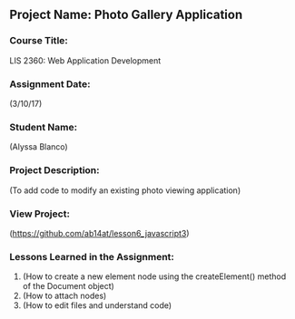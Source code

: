 ## Project Name:  Photo Gallery Application

### Course Title:
LIS 2360:  Web Application Development

### Assignment Date:  
(3/10/17)

### Student Name:  
(Alyssa Blanco)

### Project Description:
(To add code to modify an existing photo viewing application)

### View Project:
(https://github.com/ab14at/lesson6_javascript3)

### Lessons Learned in the Assignment:
1. (How to create a new element node using the createElement() method of the Document object)
2. (How to attach nodes)
3. (How to edit files and understand code)
